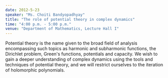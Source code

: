 ```yaml
---
date: 2012-5-23
speaker: "Ms. Choiti Bandyopadhyay"
title: "The role of potential theory in complex dynamics"
time: "4:00 p.m. - 5:00 p.m." 
venue: "Department of Mathematics, Lecture Hall I"
---
```

Potential theory is the name given to the broad field of analysis encompassing such topics as harmonic and subharmonic functions, the Dirichlet problem, Green's functions, potentials and capacity. We wish to gain a deeper understanding of complex dynamics using the tools and techniques of potential theory, and we will restrict ourselves to the iteration of holomorphic polynomials.
